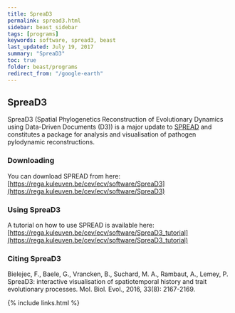 ```yaml
---
title: SpreaD3
permalink: spread3.html
sidebar: beast_sidebar
tags: [programs]
keywords: software, spread3, beast
last_updated: July 19, 2017
summary: "SpreaD3"
toc: true
folder: beast/programs
redirect_from: "/google-earth"
---
```


## SpreaD3

SpreaD3 (Spatial Phylogenetics Reconstruction of Evolutionary Dynamics using Data-Driven Documents (D3)) is a major update to [SPREAD](spread) and constitutes a package for analysis and visualisation of pathogen pylodynamic reconstructions.

### Downloading

You can download SPREAD from here: [https://rega.kuleuven.be/cev/ecv/software/SpreaD3](https://rega.kuleuven.be/cev/ecv/software/SpreaD3)

### Using SpreaD3

A tutorial on how to use SPREAD is available here: [https://rega.kuleuven.be/cev/ecv/software/SpreaD3_tutorial](https://rega.kuleuven.be/cev/ecv/software/SpreaD3_tutorial)

### Citing SpreaD3

Bielejec, F., Baele, G., Vrancken, B., Suchard, M. A., Rambaut, A., Lemey, P. SpreaD3: interactive visualisation of spatiotemporal history and trait evolutionary processes. Mol. Biol. Evol., 2016, 33(8): 2167-2169.

{% include links.html %}